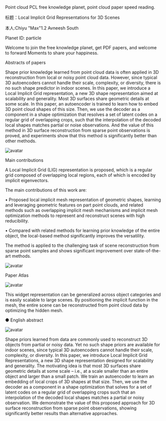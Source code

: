 Point cloud PCL free knowledge planet, point cloud paper speed reading. 

 标题：Local Implicit Grid Representations for 3D Scenes 

 本人:Chiyu "Max"1.2 Avneesh South 

 Planet ID: particle 

 Welcome to join the free knowledge planet, get PDF papers, and welcome to forward Moments to share your happiness. 

 Abstracts of papers 

 Shape prior knowledge learned from point cloud data is often applied in 3D reconstruction from local or noisy point cloud data. However, since typical 3D autoencoders cannot handle their scale, complexity, or diversity, there is no such shape predictor in indoor scenes. In this paper, we introduce a Local Implicit Grid representation, a new 3D shape representation aimed at scalability and generality. Most 3D surfaces share geometric details at some scale. In this paper, an autoencoder is trained to learn how to embed 3D point cloud shapes of this size. Then, we use the decoder as a component in a shape optimization that resolves a set of latent codes on a regular grid of overlapping crops, such that the interpolation of the decoded local shapes matches partial or noise observations. And the value of this method in 3D surface reconstruction from sparse point observations is proved, and experiments show that this method is significantly better than other methods. 

 ![avatar]( 20200524221321834.JPG) 

 Main contributions 

 A Local Implicit Grid (LIG) representation is proposed, which is a regular grid composed of overlapping local regions, each of which is encoded by implicit eigenvectors. 

 The main contributions of this work are: 

 • Proposed local implicit mesh representation of geometric shapes, learning and leveraging geometric features on part point clouds, and related methods such as overlapping implicit mesh mechanisms and implicit mesh optimization methods to represent and reconstruct scenes with high reducibility. 

 • Compared with related methods for learning prior knowledge of the entire object, the local-based method significantly improves the versatility. 

 The method is applied to the challenging task of scene reconstruction from sparse point samples and shows significant improvement over state-of-the-art methods. 

 ![avatar]( 20200524221427849.JPG) 

 Paper Atlas   

 ![avatar]( 20200524221441270.JPG) 

 This widget representation can be generalized across object categories and is easily scalable to large scenes. By positioning the implicit function in the mesh, the entire scene can be reconstructed from point cloud data by optimizing the hidden mesh. 

 ● English abstract 

 ![avatar]( 20200524221511376.JPG) 

 Shape priors learned from data are commonly used to reconstruct 3D objects from partial or noisy data. Yet no such shape priors are available for indoor scenes, since typical 3D autoencoders cannot handle their scale, complexity, or diversity. In this paper, we introduce Local Implicit Grid Representations, a new 3D shape representation designed for scalability and generality. The motivating idea is that most 3D surfaces share geometric details at some scale – i.e., at a scale smaller than an entire object and larger than a small patch. We train an autoencoder to learn an embedding of local crops of 3D shapes at that size. Then, we use the decoder as a component in a shape optimization that solves for a set of latent codes on a regular grid of overlapping crops such that an interpolation of the decoded local shapes matches a partial or noisy observation. We demonstrate the value of this proposed approach for 3D surface reconstruction from sparse point observations, showing significantly better results than alternative approaches.  

